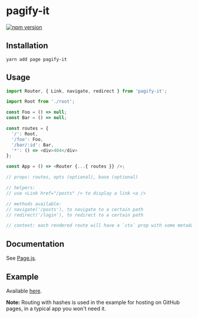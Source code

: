# pagify-it

[![npm version](https://badge.fury.io/js/pagify-it.svg)](https://badge.fury.io/js/pagify-it)

## Installation

`yarn add page pagify-it`

## Usage

```javascript
import Router, { Link, navigate, redirect } from 'pagify-it';

import Root from './root';

const Foo = () => null;
const Bar = () => null;

const routes = {
  '/': Root,
  '/foo': Foo,
  '/bar/:id': Bar,
  '*': () => <div>404</div>
};

const App = () => <Router {...{ routes }} />;

// props: routes, opts (optional), base (optional)

// helpers:
// use <Link href="/posts" /> to display a link <a />

// methods available:
// navigate('/posts'), to navigate to a certain path
// redirect('/login'), to redirect to a certain path

// context: each rendered route will have a `ctx` prop with some metadata
```

## Documentation

See [Page.js](https://visionmedia.github.io/page.js/).

## Example

Available [here](https://github.com/sonaye/pagify-it/tree/master/src/example).

**Note:** Routing with hashes is used in the example for hosting on GitHub pages, in a typical app you won't need it.
